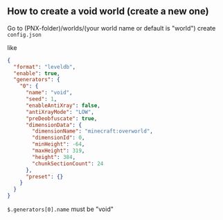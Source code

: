 ## How to create a void world (create a new one)
Go to (PNX-folder)/worlds/(your world name or default is "world")
create `config.json`

like
```json
{
  "format": "leveldb",
  "enable": true,
  "generators": {
    "0": {
      "name": "void",
      "seed": 1,
      "enableAntiXray": false,
      "antiXrayMode": "LOW",
      "preDeobfuscate": true,
      "dimensionData": {
        "dimensionName": "minecraft:overworld",
        "dimensionId": 0,
        "minHeight": -64,
        "maxHeight": 319,
        "height": 384,
        "chunkSectionCount": 24
      },
      "preset": {}
    }
  }
}
```

`$.generators[0].name` must be "void"
